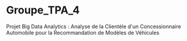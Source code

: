 # Groupe_TPA_4
Projet Big Data Analytics : Analyse de la Clientèle d'un Concessionnaire Automobile pour la Recommandation de Modèles de Véhicules
